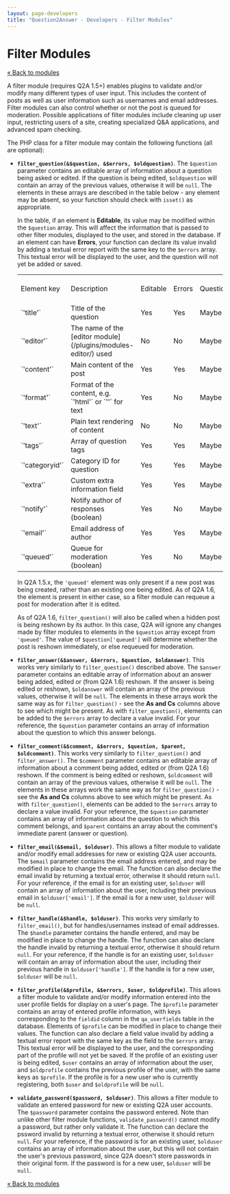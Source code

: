 ```yaml
---
layout: page-developers
title: "Question2Answer - Developers - Filter Modules"
---
```


# Filter Modules

[« Back to modules](/plugins/modules/)

A filter module (requires Q2A 1.5+) enables plugins to validate and/or modify many different types of user input. This includes the content of posts as well as user information such as usernames and email addresses. Filter modules can also control whether or not the post is queued for moderation. Possible applications of filter modules include cleaning up user input, restricting users of a site, creating specialized Q&A applications, and advanced spam checking.

The PHP class for a filter module may contain the following functions (all are optional):

*   **`filter_question(&$question, &$errors, $oldquestion)`**. The `$question` parameter contains an editable array of information about a question being asked or edited. If the question is being edited, `$oldquestion` will contain an array of the previous values, otherwise it will be `null`. The elements in these arrays are described in the table below - any element may be absent, so your function should check with `isset()` as appropriate.

    In the table, if an element is **Editable**, its value may be modified within the `$question` array. This will affect the information that is passed to other filter modules, displayed to the user, and stored in the database. If an element can have **Errors**, your function can declare its value invalid by adding a textual error report with the same key to the `$errors` array. This textual error will be displayed to the user, and the question will not yet be added or saved.

    <table class="parameters">
    <tbody>
        <tr class="titles">
            <td>Element key</td>
            <td>Description</td>
            <td>Editable</td>
            <td>Errors</td>
            <td>Questions</td>
            <td>As and Cs</td>
        </tr>
        <tr>
            <td>`'title'`</td>
            <td>Title of the question</td>
            <td>Yes</td>
            <td>Yes</td>
            <td>Maybe</td>
            <td>No</td>
        </tr>
        <tr>
            <td>`'editor'`</td>
            <td>The name of the [editor module](/plugins/modules-editor/) used</td>
            <td>No</td>
            <td>No</td>
            <td>Maybe</td>
            <td>Maybe</td>
        </tr>
        <tr>
            <td>`'content'`</td>
            <td>Main content of the post</td>
            <td>Yes</td>
            <td>Yes</td>
            <td>Maybe</td>
            <td>Maybe</td>
        </tr>
        <tr>
            <td>`'format'`</td>
            <td>Format of the content, e.g. `'html'` or `''` for text</td>
            <td>Yes</td>
            <td>No</td>
            <td>Maybe</td>
            <td>Maybe</td>
        </tr>
        <tr>
            <td>`'text'`</td>
            <td>Plain text rendering of content</td>
            <td>No</td>
            <td>No</td>
            <td>Maybe</td>
            <td>Maybe</td>
        </tr>
        <tr>
            <td>`'tags'`</td>
            <td>Array of question tags</td>
            <td>Yes</td>
            <td>Yes</td>
            <td>Maybe</td>
            <td>No</td>
        </tr>
        <tr>
            <td>`'categoryid'`</td>
            <td>Category ID for question</td>
            <td>Yes</td>
            <td>Yes</td>
            <td>Maybe</td>
            <td>No</td>
        </tr>
        <tr>
            <td>`'extra'`</td>
            <td>Custom extra information field</td>
            <td>Yes</td>
            <td>Yes</td>
            <td>Maybe</td>
            <td>No</td>
        </tr>
        <tr>
            <td>`'notify'`</td>
            <td>Notify author of responses (boolean)</td>
            <td>Yes</td>
            <td>No</td>
            <td>Maybe</td>
            <td>Maybe</td>
        </tr>
        <tr>
            <td>`'email'`</td>
            <td>Email address of author</td>
            <td>Yes</td>
            <td>Yes</td>
            <td>Maybe</td>
            <td>Maybe</td>
        </tr>
        <tr>
            <td>`'queued'`</td>
            <td>Queue for moderation (boolean)</td>
            <td>Yes</td>
            <td>No</td>
            <td>Maybe</td>
            <td>Maybe</td>
        </tr>
    </tbody>
    </table>

    In Q2A 1.5.x, the `'queued'` element was only present if a new post was being created, rather than an existing one being edited. As of Q2A 1.6, the element is present in either case, so a filter module can requeue a post for moderation after it is edited.

    As of Q2A 1.6, `filter_question()` will also be called when a hidden post is being reshown by its author. In this case, Q2A will ignore any changes made by filter modules to elements in the `$question` array except from `'queued'`. The value of `$question['queued']` will determine whether the post is reshown immediately, or else requeued for moderation.

*   **`filter_answer(&$answer, &$errors, $question, $oldanswer)`**. This works very similarly to `filter_question()` described above. The `$answer` parameter contains an editable array of information about an answer being added, edited or (from Q2A 1.6) reshown. If the answer is being edited or reshown, `$oldanswer` will contain an array of the previous values, otherwise it will be `null`. The elements in these arrays work the same way as for `filter_question()` - see the **As and Cs** columns above to see which might be present. As with `filter_question()`, elements can be added to the `$errors` array to declare a value invalid. For your reference, the `$question` parameter contains an array of information about the question to which this answer belongs.

*   **`filter_comment(&$comment, &$errors, $question, $parent, $oldcomment)`**. This works very similarly to `filter_question()` and `filter_answer()`. The `$comment` parameter contains an editable array of information about a comment being added, edited or (from Q2A 1.6) reshown. If the comment is being edited or reshown, `$oldcomment` will contain an array of the previous values, otherwise it will be `null`. The elements in these arrays work the same way as for `filter_question()` - see the **As and Cs** columns above to see which might be present. As with `filter_question()`, elements can be added to the `$errors` array to declare a value invalid. For your reference, the `$question` parameter contains an array of information about the question to which this comment belongs, and `$parent` contains an array about the comment's immediate parent (answer or question).

*   **`filter_email(&$email, $olduser)`**. This allows a filter module to validate and/or modify email addresses for new or existing Q2A user accounts. The `$email` parameter contains the email address entered, and may be modified in place to change the email. The function can also declare the email invalid by returning a textual error, otherwise it should return `null`. For your reference, if the email is for an existing user, `$olduser` will contain an array of information about the user, including their previous email in `$olduser['email']`. If the email is for a new user, `$olduser` will be `null`.

*   **`filter_handle(&$handle, $olduser)`**. This works very similarly to `filter_email()`, but for handles/usernames instead of email addresses. The `$handle` parameter contains the handle entered, and may be modified in place to change the handle. The function can also declare the handle invalid by returning a textual error, otherwise it should return `null`. For your reference, if the handle is for an existing user, `$olduser` will contain an array of information about the user, including their previous handle in `$olduser['handle']`. If the handle is for a new user, `$olduser` will be `null`.

*   **`filter_profile(&$profile, &$errors, $user, $oldprofile)`**. This allows a filter module to validate and/or modify information entered into the user profile fields for display on a user's page. The `$profile` parameter contains an array of entered profile information, with keys corresponding to the `fieldid` column in the `qa_userfields` table in the database. Elements of `$profile` can be modified in place to change their values. The function can also declare a field value invalid by adding a textual error report with the same key as the field to the `$errors` array. This textual error will be displayed to the user, and the corresponding part of the profile will not yet be saved. If the profile of an existing user is being edited, `$user` contains an array of information about the user, and `$oldprofile` contains the previous profile of the user, with the same keys as `$profile`. If the profile is for a new user who is currently registering, both `$user` and `$oldprofile` will be `null`.

*   **`validate_password($password, $olduser)`**. This allows a filter module to validate an entered password for new or existing Q2A user accounts. The `$password` parameter contains the password entered. Note than unlike other filter module functions, `validate_password()` cannot modify a password, but rather only validate it. The function can declare the pssword invalid by returning a textual error, otherwise it should return `null`. For your reference, if the password is for an existing user, `$olduser` contains an array of information about the user, but this will not contain the user's previous password, since Q2A doesn't store passwords in their original form. If the password is for a new user, `$olduser` will be `null`.

[« Back to modules](/plugins/modules/)
